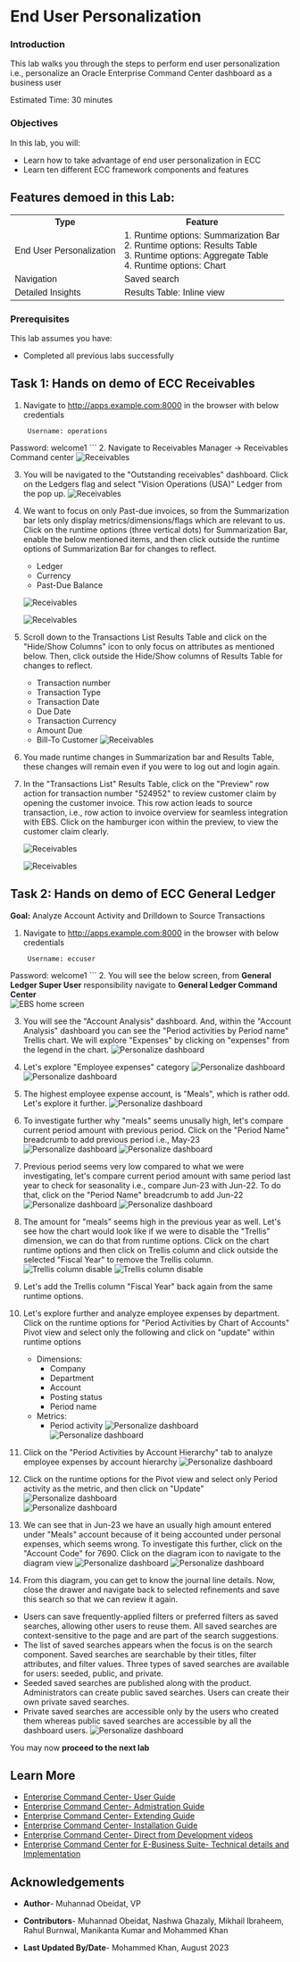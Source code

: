 # End User Personalization


### Introduction

This lab walks you through the steps to perform end user personalization i.e., personalize an Oracle Enterprise Command Center dashboard as a business user

Estimated Time: 30 minutes


### Objectives

In this lab, you will:
* Learn how to take advantage of end user personalization in ECC
* Learn ten different ECC framework components and features 



<!DOCTYPE html>
<html>
<head>
<style>
table {
  font-family: arial, sans-serif;
  border-collapse: collapse;
  width: 100%;
}

td, th {
  border: 1px solid #dddddd;
  text-align: left;
  padding: 8px;
}

tr:nth-child(even) {
  background-color: #dddddd;
}
style="white-space:pre-wrap; word-wrap:break-word"
</style>
</head>
<body>

<h2>Features demoed in this Lab:</h2>

<table>
  <tr>
    <th>Type</th>
    <th>Feature</th>
    
  </tr>

  <tr>
    <td>End User Personalization</td>
    <td> 
    1.  Runtime options: Summarization Bar<br/>
    2.  Runtime options: Results Table<br/>
    3.  Runtime options: Aggregate Table<br/>
    4.  Runtime options: Chart<br/>
     
   
  </tr>
    <tr>
    <td>Navigation</td>
    <td> 
    Saved search <br/>
 
     
   
  </tr>
        <tr>
    <td>Detailed Insights</td>
    <td> 
    Results Table: Inline view <br/>
 
     
   
  </tr>

</table>
</body>
</html>


### Prerequisites 

This lab assumes you have:
* Completed all previous labs successfully 


  

## Task 1: Hands on demo of ECC Receivables

1. Navigate to http://apps.example.com:8000 in the browser with below credentials 


    ```
  	 Username: operations
Password: welcome1
    ```
2. Navigate to Receivables Manager -> Receivables Command center 
    ![Receivables](../images/r1.png "Receivables")

3. You will be navigated to the "Outstanding receivables" dashboard. Click on the Ledgers flag and select "Vision Operations (USA)" Ledger from the pop up.
    ![Receivables](../images/r2.png "Receivables")


4. We want to focus on only Past-due invoices, so from the Summarization bar lets only display metrics/dimensions/flags which are relevant to us. Click on the runtime options (three vertical dots) for Summarization Bar, enable the below mentioned items, and then click outside the runtime options of Summarization Bar for changes to reflect.
      * Ledger
      * Currency
      * Past-Due Balance

    ![Receivables](../images/r01.png "Receivables")

    ![Receivables](../images/r0190.png "Receivables")


5. Scroll down to the Transactions List Results Table and click on the "Hide/Show Columns" icon to only focus on attributes as mentioned below. Then, click outside the Hide/Show columns of Results Table for changes to reflect.
     * Transaction number
     * Transaction Type
     * Transaction Date
     * Due Date
     * Transaction Currency
     * Amount Due
     * Bill-To Customer
    ![Receivables](../images/r09.png "Receivables")

6. You made runtime changes in Summarization bar and Results Table, these changes will remain even if you were to log out and login again.
7. In the "Transactions List" Results Table, click on the "Preview" row action for transaction number "524952" to review customer claim by opening the customer invoice. This row action leads to source transaction, i.e., row action to invoice overview for seamless integration with EBS. Click on the hamburger icon within the preview, to view the customer claim clearly.

    ![Receivables](../images/r099.png "Receivables")
    
    ![Receivables](../images/r012.png "Receivables")


## Task 2: Hands on demo of ECC General Ledger


**Goal:** Analyze Account Activity and Drilldown to Source Transactions
1. Navigate to http://apps.example.com:8000 in the browser with below credentials 


    ```
  	 Username: eccuser
Password: welcome1
    ```
2. You will see the below screen,  from **General Ledger Super User** responsibility navigate to **General Ledger Command Center**  
        ![EBS home screen](../images/genz100.png "EBS home screen")

3. You will see the "Account Analysis" dashboard. And, within the "Account Analysis" dashboard you can see the "Period activities by Period name" Trellis chart. We will explore "Expenses" by clicking on "expenses" from the legend in the chart.
        ![Personalize dashboard](../images/fg1.png "Personalize dashboard")
        


5. Let's explore "Employee expenses" category
        ![Personalize dashboard](../images/fg2.png "Personalize dashboard")
        ![Personalize dashboard](../images/fg30.png "Personalize dashboard")
6. The highest employee expense account, is "Meals", which is rather odd. Let's explore it further.
        ![Personalize dashboard](../images/fg4.png "Personalize dashboard")

7. To investigate further why "meals" seems unusally high, let's compare current period amount with previous period. Click on the "Period Name" breadcrumb to add previous period i.e., May-23
        ![Personalize dashboard](../images/fg5.png "Personalize dashboard")
        ![Personalize dashboard](../images/fg6.png "Personalize dashboard")

8. Previous period seems very low compared to what we were investigating, let's compare current period amount with same period last year to check for seasonality i.e., compare Jun-23 with Jun-22. To do that, click on the "Period Name" breadcrumb to add Jun-22
        ![Personalize dashboard](../images/fg7.png "Personalize dashboard")
        ![Personalize dashboard](../images/fg8.png "Personalize dashboard")

9. The amount for "meals" seems high in the previous year as well. Let's see how the chart would look like if we were to disable the "Trellis" dimension, we can do that from runtime options. Click on the chart runtime options and then click on Trellis column and click outside the selected "Fiscal Year" to remove the Trellis column.
        ![Trellis column disable](../images/trellis1.png "Trellis column disable")
        ![Trellis column disable](../images/trellis2.png "Trellis column disable")


10. Let's add the Trellis column "Fiscal Year" back again from the same runtime options. 
11. Let's explore further and analyze employee expenses by department. Click on the runtime options for "Period Activities by Chart of Accounts" Pivot view and select only the following and click on "update" within runtime options
    * Dimensions:
        * Company
        * Department
        * Account
        * Posting status
        * Period name
    * Metrics:
        * Period activity
        ![Personalize dashboard](../images/fg9.png "Personalize dashboard")
        ![Personalize dashboard](../images/fg10.png "Personalize dashboard")

12. Click on the "Period Activities by Account Hierarchy" tab to analyze employee expenses by account hierarchy
        ![Personalize dashboard](../images/fg11.png "Personalize dashboard")
13. Click on the runtime options for the Pivot view and select only Period activity as the metric, and then click on "Update"
        ![Personalize dashboard](../images/fg12.png "Personalize dashboard")       
        ![Personalize dashboard](../images/fg13.png "Personalize dashboard")

14. We can see that in Jun-23 we have an usually high amount entered under "Meals" account because of it being accounted under personal expenses, which seems wrong. To investigate this further, click on the "Account Code" for 7690. Click on the diagram icon to navigate to the diagram view
        ![Personalize dashboard](../images/y6c.png "Personalize dashboard")
        ![Personalize dashboard](../images/f12.png "Personalize dashboard")


15. From this diagram, you can get to know the journal line details. Now, close the drawer and navigate back to selected refinements and save this search so that we can review it again.
* Users can save frequently-applied filters or preferred filters as saved searches, allowing other users to reuse them. All saved searches are context-sensitive to the page and are part of the search suggestions. 
* The list of saved searches appears when the focus is on the search component. Saved searches are searchable by their titles, filter attributes, and filter values. Three types of saved searches are available for users: seeded, public, and private. 
* Seeded saved searches are published along with the product. Administrators can create public saved searches. Users can create their own private saved searches. 
* Private saved searches are accessible only by the users who created them whereas public saved searches are accessible by all the dashboard users. 
        ![Personalize dashboard](../images/fg15.png "Personalize dashboard")





















 
    






You may now  **proceed to the next lab**

## Learn More
* [Enterprise Command Center- User Guide](https://docs.oracle.com/cd/E26401_01/doc.122/e22956/T27641T671922.htm)
* [Enterprise Command Center- Admistration Guide](https://docs.oracle.com/cd/E26401_01/doc.122/f34732/toc.htm)
* [Enterprise Command Center- Extending Guide](https://docs.oracle.com/cd/E26401_01/doc.122/f21671/T673609T673618.htm)
* [Enterprise Command Center- Installation Guide](https://support.oracle.com/epmos/faces/DocumentDisplay?_afrLoop=264801675930013&id=2495053.1&_afrWindowMode=0&_adf.ctrl-state=1c6rxqpyoj_102)
* [Enterprise Command Center- Direct from Development videos](https://learn.oracle.com/ols/course/ebs-enterprise-command-centers-direct-from-development/50662/60350)
* [Enterprise Command Center for E-Business Suite- Technical details and Implementation](https://mylearn.oracle.com/ou/component/-/117416)

## Acknowledgements

* **Author**- Muhannad Obeidat, VP

* **Contributors**-  Muhannad Obeidat, Nashwa Ghazaly, Mikhail Ibraheem, Rahul Burnwal, Manikanta Kumar and Mohammed Khan

* **Last Updated By/Date**- Mohammed Khan, August 2023

